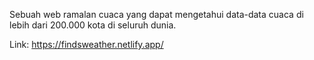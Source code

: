Sebuah web ramalan cuaca yang dapat mengetahui data-data cuaca di lebih dari 200.000 kota di seluruh dunia.

Link: https://findsweather.netlify.app/
